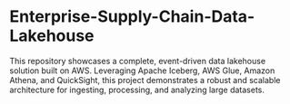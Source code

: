 # Enterprise-Supply-Chain-Data-Lakehouse
This repository showcases a complete, event-driven data lakehouse solution built on AWS. Leveraging Apache Iceberg, AWS Glue, Amazon Athena, and QuickSight, this project demonstrates a robust and scalable architecture for ingesting, processing, and analyzing large datasets.
